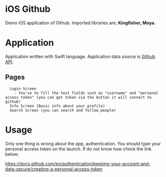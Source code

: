

# **iOS Github**

Demo iOS application of Github. Imported libraries are; **Kingfisher, Moya.**

# Application

Application written with Swift language. Application data source is [Github API]("http://api.github.com").

  ## Pages
      Login Screen 
        - You've to fill the text fields such as "username" and "personal access token" (you can get token via the button it will connect to github)
      Info Screen (Basic info about your profile)
      Search Screen (you can search and follow people)
  


# Usage

Only one thing is wrong about the app, authentication. You should type your personal access token on the launch. If do not know how check the link below;

https://docs.github.com/en/authentication/keeping-your-account-and-data-secure/creating-a-personal-access-token


